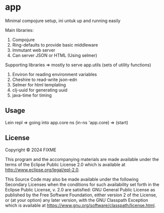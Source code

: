 # app

Minimal compojure setup, ini untuk up and running easily

Main libraries:
1. Compojure
2. Ring-defaults to provide basic middleware
3. Immutant web server
4. Can server JSON or HTML (Using selmer)

Supporting libraries => mostly to serve app.utils (sets of utility functions)
1. Environ for reading environment variables
2. Cheshire to read-write json-edn
3. Selmer for html templating
4. clj-uuid for generating uuid
5. java-time for timing

## Usage

Lein repl => going into app.core ns (in-ns 'app.core) => (start)

## License

Copyright © 2024 FIXME

This program and the accompanying materials are made available under the
terms of the Eclipse Public License 2.0 which is available at
http://www.eclipse.org/legal/epl-2.0.

This Source Code may also be made available under the following Secondary
Licenses when the conditions for such availability set forth in the Eclipse
Public License, v. 2.0 are satisfied: GNU General Public License as published by
the Free Software Foundation, either version 2 of the License, or (at your
option) any later version, with the GNU Classpath Exception which is available
at https://www.gnu.org/software/classpath/license.html.
